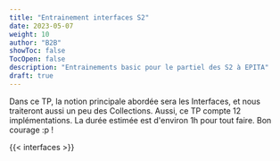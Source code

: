 ```yaml
---
title: "Entrainement interfaces S2"
date: 2023-05-07
weight: 10
author: "B2B"
showToc: false
TocOpen: false
description: "Entrainements basic pour le partiel des S2 à EPITA"
draft: true
---
```

Dans ce TP, la notion principale abordée sera les Interfaces, et nous traiteront aussi un peu des Collections.
Aussi, ce TP compte 12 implémentations. La durée estimée est d'environ 1h pour tout faire. Bon courage :p !

{{< interfaces >}} 
